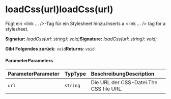 # <a name="loadcssurl"></a><span data-ttu-id="33c77-101">loadCss(url)</span><span class="sxs-lookup"><span data-stu-id="33c77-101">loadCss(url)</span></span>




<span data-ttu-id="33c77-102">Fügt ein <link ... />-Tag für ein Stylesheet hinzu.</span><span class="sxs-lookup"><span data-stu-id="33c77-102">Inserts a <link ... /> tag for a stylesheet.</span></span>

<span data-ttu-id="33c77-103">**Signatur:** _loadCss(url: string): void;_</span><span class="sxs-lookup"><span data-stu-id="33c77-103">**Signature:** _loadCss(url: string): void;_</span></span>

<span data-ttu-id="33c77-104">**Gibt Folgendes zurück**: `void`</span><span class="sxs-lookup"><span data-stu-id="33c77-104">**Returns**: `void`</span></span>





#### <a name="parameters"></a><span data-ttu-id="33c77-105">Parameter</span><span class="sxs-lookup"><span data-stu-id="33c77-105">Parameters</span></span>


| <span data-ttu-id="33c77-106">Parameter</span><span class="sxs-lookup"><span data-stu-id="33c77-106">Parameter</span></span>    | <span data-ttu-id="33c77-107">Typ</span><span class="sxs-lookup"><span data-stu-id="33c77-107">Type</span></span>    | <span data-ttu-id="33c77-108">Beschreibung</span><span class="sxs-lookup"><span data-stu-id="33c77-108">Description</span></span> |
|:-------------|:---------------|:------------|
| `url`    | `string` | <span data-ttu-id="33c77-109">Die URL der CSS-Datei.</span><span class="sxs-lookup"><span data-stu-id="33c77-109">The CSS file URL.</span></span> |


